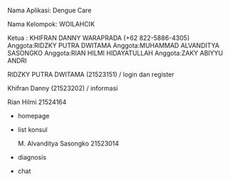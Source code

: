 Nama Aplikasi:  Dengue Care

Nama Kelompok: WOILAHCIK

Ketua : KHIFRAN DANNY WARAPRADA (+62 822-5886-4305)
Anggota:RIDZKY PUTRA DWITAMA
Anggota:MUHAMMAD ALVANDITYA SASONGKO
Anggota:RIAN HILMI HIDAYATULLAH
Anggota:ZAKY ABIYYU ANDRI

RIDZKY PUTRA DWITAMA  (21523151) / login dan register

Khifran Danny (21523202) / informasi

Rian Hilmi 21524164
- homepage
- list konsul

  M. Alvanditya Sasongko 21523014
- diagnosis
- chat
